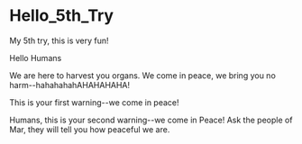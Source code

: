 # Hello_5th_Try
My 5th try, this is very fun!

Hello Humans

We are here to harvest you organs. We come in peace, we bring you no harm--hahahahahAHAHAHAHA!

This is your first warning--we come in peace!

Humans, this is your second warning--we come in Peace! Ask the people of Mar, they will tell you how peaceful we are.

